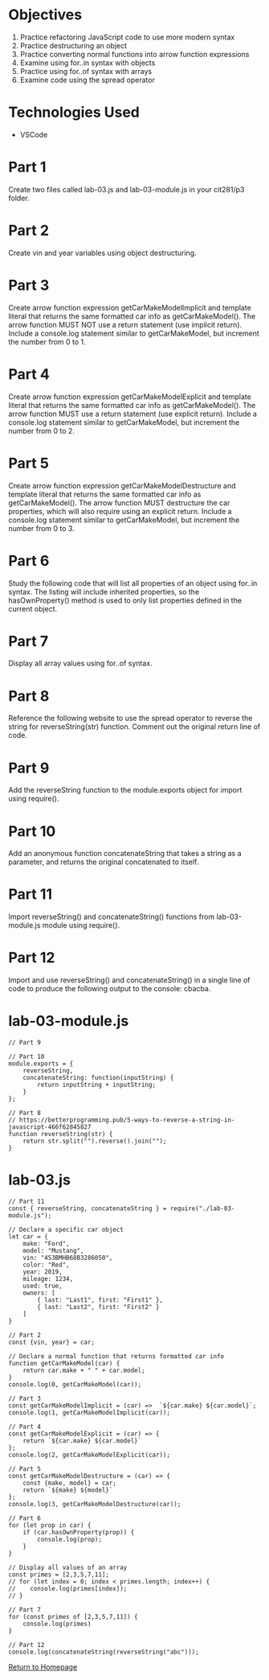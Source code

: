 # Objectives
1. Practice refactoring JavaScript code to use more modern syntax
2. Practice destructuring an object
3. Practice converting normal functions into arrow function expressions
4. Examine using for..in  syntax with objects
5. Practice using for..of syntax with arrays
6. Examine code using the spread operator

# Technologies Used
- VSCode

# Part 1
Create two files called lab-03.js and lab-03-module.js in your cit281/p3 folder.

# Part 2
Create vin and year variables using object destructuring.

# Part 3
Create arrow function expression getCarMakeModelImplicit and template literal that returns the same formatted car info as
getCarMakeModel(). The arrow function MUST NOT use a return statement (use implicit return). Include a console.log statement similar 
to getCarMakeModel, but increment the number from 0 to 1.

# Part 4
Create arrow function expression getCarMakeModelExplicit and template literal that returns the same formatted car info as getCarMakeModel(). 
The arrow function MUST use a return statement (use explicit return). Include a console.log statement similar to getCarMakeModel, but increment 
the number from 0 to 2.

# Part 5
Create arrow function expression getCarMakeModelDestructure and template literal that returns the same formatted car info as getCarMakeModel(). 
The arrow function MUST destructure the car properties, which will also require using an explicit return. Include a console.log statement similar 
to getCarMakeModel, but increment the number from 0 to 3.

# Part 6
Study the following code that will list all properties of an object using for..in syntax. The listing will include inherited properties, so the
hasOwnProperty() method is used to only list properties defined in the current object.

# Part 7
Display all array values using for..of syntax.

# Part 8
Reference the following website to use the spread operator to reverse the string for reverseString(str) function. Comment out the
original return line of code.

# Part 9
Add the reverseString function to the module.exports object for import using require().

# Part 10
Add an anonymous function concatenateString that takes a string as a parameter, and returns the original concatenated to itself.

# Part 11
Import reverseString() and concatenateString() functions from lab-03-module.js module using require().

# Part 12
Import and use reverseString() and concatenateString() in a single line of code to produce the following output to the console: cbacba.

# lab-03-module.js
```
// Part 9

// Part 10
module.exports = {
    reverseString, 
    concatenateString: function(inputString) {
        return inputString + inputString;
    }
};

// Part 8
// https://betterprogramming.pub/5-ways-to-reverse-a-string-in-javascript-466f62845827
function reverseString(str) {
    return str.split("").reverse().join("");
}
```

# lab-03.js
```
// Part 11
const { reverseString, concatenateString } = require("./lab-03-module.js");

// Declare a specific car object
let car = {
    make: "Ford",
    model: "Mustang",
    vin: "4S3BMHB68B3286050",
    color: "Red",
    year: 2019,
    mileage: 1234,
    used: true,
    owners: [
        { last: "Last1", first: "First1" },
        { last: "Last2", first: "First2" }
    ]
}

// Part 2
const {vin, year} = car;

// Declare a normal function that returns formatted car info
function getCarMakeModel(car) {
    return car.make + " " + car.model;
}
console.log(0, getCarMakeModel(car));

// Part 3
const getCarMakeModelImplicit = (car) =>  `${car.make} ${car.model}`;
console.log(1, getCarMakeModelImplicit(car));

// Part 4
const getCarMakeModelExplicit = (car) => {
    return `${car.make} ${car.model}`
};
console.log(2, getCarMakeModelExplicit(car));

// Part 5
const getCarMakeModelDestructure = (car) => {
    const {make, model} = car;
    return `${make} ${model}`
};
console.log(3, getCarMakeModelDestructure(car));

// Part 6
for (let prop in car) {
    if (car.hasOwnProperty(prop)) {
        console.log(prop);
    }
}

// Display all values of an array
const primes = [2,3,5,7,11];
// for (let index = 0; index < primes.length; index++) {
//    console.log(primes[index]);
// }

// Part 7
for (const primes of [2,3,5,7,11]) {
    console.log(primes)
}

// Part 12
console.log(concatenateString(reverseString("abc")));
```

[Return to Homepage](https://pozawa1.github.io/)
